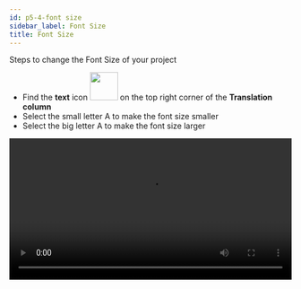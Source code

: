 ```yaml
---
id: p5-4-font size
sidebar_label: Font Size
title: Font Size
---
```


Steps to change the Font Size of your project

- Find the **text** icon <img src="/assets/font-size.png" width="50px" alt=""/> on the top right corner of the **Translation column**
- Select the small letter A to make the font size smaller
- Select the big letter A to make the font size larger

<video controls src="/0.5.3/en_fontsize.mov" width="100%" type="video/mov"/>